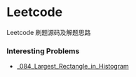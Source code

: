 # Leetcode
Leetcode 刷题源码及解题思路

### Interesting Problems

* [_084_Largest_Rectangle_in_Histogram](src/_084_Largest_Rectangle_in_Histogram.java)